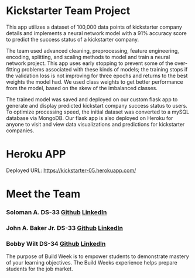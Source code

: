 # Kickstarter Team Project

This app utilizes a dataset of 100,000 data points of kickstarter company details and implements a neural network model with a 91% accuracy score to predict the success status of a kickstarter company.

The team used advanced cleaning, preprocessing, feature engineering, encoding, splitting, and scaling methods to model and train a neural network project. This app uses early stopping to prevent some of the over-fitting problems associated with these kinds of models; the training stops if the validation loss is not improving for three epochs and returns to the best weights the model had. We used class weights to get better performance from the model, based on the skew of the imbalanced classes.

The trained model was saved and deployed on our custom flask app to generate and display predicted kickstart company success status to users.  To optimize processing speed, the initial dataset was converted to a mySQL database via MongoDB.  Our flask app is also deployed on Heroku for anyone to visit and view data visualizations and predictions for kickstarter companies.  

# Heroku APP

Deployed URL: https://kickstarter-05.herokuapp.com/

# Meet the Team

### Soloman A. DS-33 [Github](https://github.com/Solomansjib) [LinkedIn](https://www.linkedin.com/in/soloman-a/)

### John A. Baker Jr. DS-33 [Github](https://github.com/BakerJr1904) [LinkedIn](https://www.linkedin.com/in/john-a-baker-jr/)

### Bobby Wilt DS-34 [Github](https://github.com/BobbyWilt) [LinkedIn](https://www.linkedin.com/in/bobbywilt/)

The purpose of Build Week is to empower students to demonstrate mastery of your learning objectives. The Build Weeks experience helps prepare students for the job market.
